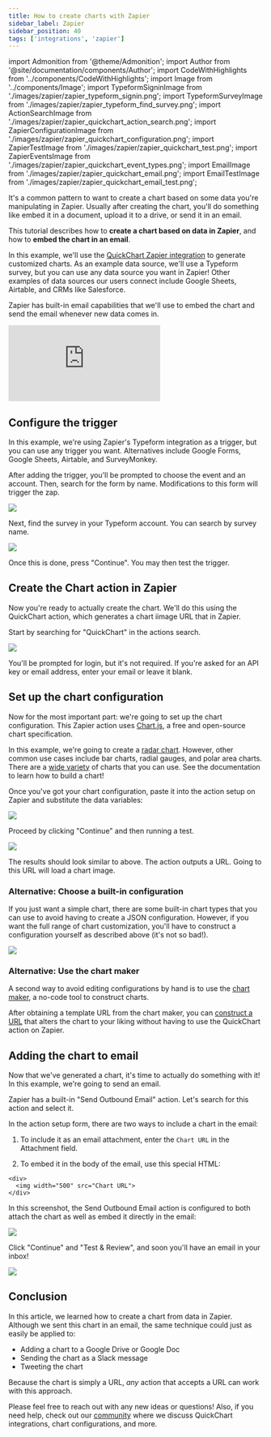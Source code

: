 ```yaml
---
title: How to create charts with Zapier
sidebar_label: Zapier
sidebar_position: 40
tags: ['integrations', 'zapier']
---
```


import Admonition from '@theme/Admonition';
import Author from '@site/documentation/components/Author';
import CodeWithHighlights from '../components/CodeWithHighlights';
import Image from '../components/Image';
import TypeformSigninImage from './images/zapier/zapier_typeform_signin.png';
import TypeformSurveyImage from './images/zapier/zapier_typeform_find_survey.png';
import ActionSearchImage from './images/zapier/zapier_quickchart_action_search.png';
import ZapierConfigurationImage from './images/zapier/zapier_quickchart_configuration.png';
import ZapierTestImage from './images/zapier/zapier_quickchart_test.png';
import ZapierEventsImage from './images/zapier/zapier_quickchart_event_types.png';
import EmailImage from './images/zapier/zapier_quickchart_email.png';
import EmailTestImage from './images/zapier/zapier_quickchart_email_test.png';

It's a common pattern to want to create a chart based on some data you're manipulating in Zapier. Usually after creating the chart, you'll do something like embed it in a document, upload it to a drive, or send it in an email.

This tutorial describes how to **create a chart based on data in Zapier**, and how to **embed the chart in an email**.

In this example, we'll use the [QuickChart Zapier integration](https://zapier.com/apps/quickchart/integrations) to generate customized charts. As an example data source, we'll use a Typeform survey, but you can use any data source you want in Zapier! Other examples of data sources our users connect include Google Sheets, Airtable, and CRMs like Salesforce.

Zapier has built-in email capabilities that we'll use to embed the chart and send the email whenever new data comes in.

<div style={{padding:'75% 0 0 0', position:'relative'}}><iframe src="https://player.vimeo.com/video/711075637?badge=0&amp;autopause=0&amp;player_id=0&amp;app_id=58479" frameBorder="0" allow="autoplay; fullscreen; picture-in-picture" allowFullScreen style={{position:'absolute',top:0,left:0,width:'100%',height:'100%'}} title="Zapier + Typeform + Quickchart guide"></iframe></div><script src="https://player.vimeo.com/api/player.js"></script>

## Configure the trigger

In this example, we're using Zapier's Typeform integration as a trigger, but you can use any trigger you want. Alternatives include Google Forms, Google Sheets, Airtable, and SurveyMonkey.

After adding the trigger, you'll be prompted to choose the event and an account. Then, search for the form by name. Modifications to this form will trigger the zap.

<Image maxWidth={600} caption="Sign into your Typeform account in Zapier." src={TypeformSigninImage} />

Next, find the survey in your Typeform account. You can search by survey name.

<Image maxWidth={600} caption="Select the survey that you want to generate charts for." src={TypeformSurveyImage} />

Once this is done, press "Continue". You may then test the trigger.

## Create the Chart action in Zapier

Now you're ready to actually create the chart. We'll do this using the QuickChart action, which generates a chart iimage URL that in Zapier.

Start by searching for "QuickChart" in the actions search.

<Image maxWidth={600} caption="Search and add the QuickChart Zapier action." src={ActionSearchImage} />

You'll be prompted for login, but it's not required. If you're asked for an API key or email address, enter your email or leave it blank.

## Set up the chart configuration

Now for the most important part: we're going to set up the chart configuration. This Zapier action uses [Chart.js](https://www.chartjs.org/docs/2.9.4/), a free and open-source chart specification.

In this example, we're going to create a [radar chart](/documentation/chart-types/#radar-chart). However, other common use cases include bar charts, radial gauges, and polar area charts. There are a [wide variety](https://quickchart.io/gallery/) of charts that you can use. See the documentation to learn how to build a chart!

Once you've got your chart configuration, paste it into the action setup on Zapier and substitute the data variables:

<Image maxWidth={600} caption="Chart configuration in Zapier action setup." src={ZapierConfigurationImage} />

Proceed by clicking "Continue" and then running a test.

<Image maxWidth={600} caption="Testing the Zapier chart generation." src={ZapierTestImage} />

The results should look similar to above. The action outputs a URL. Going to this URL will load a chart image.

### Alternative: Choose a built-in configuration

If you just want a simple chart, there are some built-in chart types that you can use to avoid having to create a JSON configuration. However, if you want the full range of chart customization, you'll have to construct a configuration yourself as described above (it's not so bad!).

<Image maxWidth={600} caption="Some of the built-in chart types." src={ZapierEventsImage} />

### Alternative: Use the chart maker

A second way to avoid editing configurations by hand is to use the [chart maker](/documentation/chart-maker/), a no-code tool to construct charts.

After obtaining a template URL from the chart maker, you can [construct a URL](/documentation/chart-maker/#use-the-no-code-chart-api) that alters the chart to your liking without having to use the QuickChart action on Zapier.

## Adding the chart to email

Now that we've generated a chart, it's time to actually do something with it! In this example, we're going to send an email.

Zapier has a built-in "Send Outbound Email" action. Let's search for this action and select it.

In the action setup form, there are two ways to include a chart in the email:

1. To include it as an email attachment, enter the `Chart URL` in the Attachment field.

2. To embed it in the body of the email, use this special HTML:

```
<div>
  <img width="500" src="Chart URL">
</div>
```

In this screenshot, the Send Outbound Email action is configured to both attach the chart as well as embed it directly in the email:

<Image maxWidth={600} caption="Emailing a chart via Zapier." src={EmailImage} />

Click "Continue" and "Test & Review", and soon you'll have an email in your inbox!

<Image maxWidth={600} caption="Chart received in my email!" src={EmailTestImage} />

## Conclusion

In this article, we learned how to create a chart from data in Zapier. Although we sent this chart in an email, the same technique could just as easily be applied to:

- Adding a chart to a Google Drive or Google Doc
- Sending the chart as a Slack message
- Tweeting the chart

Because the chart is simply a URL, _any_ action that accepts a URL can work with this approach.

Please feel free to reach out with any new ideas or questions! Also, if you need help, check out our [community](https://community.quickchart.io/) where we discuss QuickChart integrations, chart configurations, and more.

<Author />
